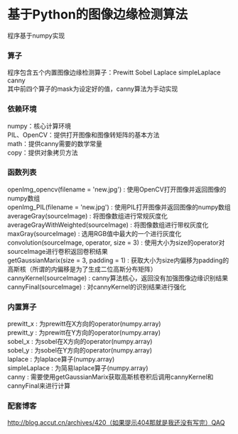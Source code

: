 # 基于Python的图像边缘检测算法    
程序基于numpy实现       
### 算子     
程序包含五个内置图像边缘检测算子：Prewitt Sobel Laplace simpleLaplace canny       
其中前四个算子的mask为设定好的值，canny算法为手动实现     
### 依赖环境
numpy：核心计算环境      
PIL、OpenCV：提供打开图像和图像转矩阵的基本方法      
math：提供canny需要的数学常量          
copy：提供对象拷贝方法         
### 函数列表
openImg_opencv(filename = 'new.jpg') : 使用OpenCV打开图像并返回图像的numpy数组         
openImg_PIL(filename = 'new.jpg')  : 使用PIL打开图像并返回图像的numpy数组         
averageGray(sourceImage) : 将图像数组进行常规灰度化      
averageGrayWithWeighted(sourceImage) : 将图像数组进行带权灰度化        
maxGray(sourceImage) : 选用RGB值中最大的一个进行灰度化         
convolution(sourceImage, operator, size = 3) : 使用大小为size的operator对sourceImage进行卷积返回卷积结果            
getGaussianMarix(size = 3, padding = 1) : 获取大小为size内偏移为padding的高斯核（所谓的内偏移是为了生成二位高斯分布矩阵）          
cannyKernel(sourceImage) : canny算法核心，返回没有加强图像边缘识别结果          
cannyFinal(sourceImage) : 对cannyKernel的识别结果进行强化            
### 内置算子
prewitt_x : 为prewitt在X方向的operator(numpy.array)        
prewitt_y : 为prewitt在Y方向的operator(numpy.array)            
sobel_x : 为sobel在X方向的operator(numpy.array)        
sobel_y : 为sobel在Y方向的operator(numpy.array)                     
laplace : 为laplace算子(numpy.array)         
simpleLaplace : 为简易laplace算子(numpy.array)        
canny : 需要使用getGaussianMarix获取高斯核卷积后调用cannyKernel和cannyFinal来进行计算             
### 配套博客     
http://blog.accut.cn/archives/420（如果提示404那就是我还没有写完）QAQ               